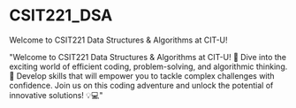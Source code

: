 # CSIT221_DSA
Welcome to CSIT221 Data Structures &amp; Algorithms at CIT-U! 

"Welcome to CSIT221 Data Structures & Algorithms at CIT-U! 🚀 Dive into the exciting world of efficient coding, problem-solving, and algorithmic thinking. 🌟 Develop skills that will empower you to tackle complex challenges with confidence. Join us on this coding adventure and unlock the potential of innovative solutions! 💡💻"
